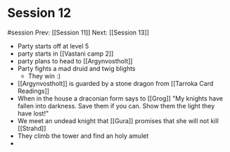 # Session 12
#session
Prev: [[Session 11]]
Next: [[Session 13]]
- Party starts off at level 5
- party starts in [[Vastani camp 2]]
- party plans to head to [[Argynvostholt]]
- Party fights a mad druid and twig blights
	- They win :)
- [[Argynvostholt]] is guarded by a stone dragon from [[Tarroka Card Readings]]
- When in the house a draconian form says to [[Grog]] "My knights have fallen into darkness. Save them if you can. Show them the light they have lost!"
- We meet an undead knight that [[Gura]] promises that she will not kill [[Strahd]]
- They climb the tower and find an holy amulet
- 